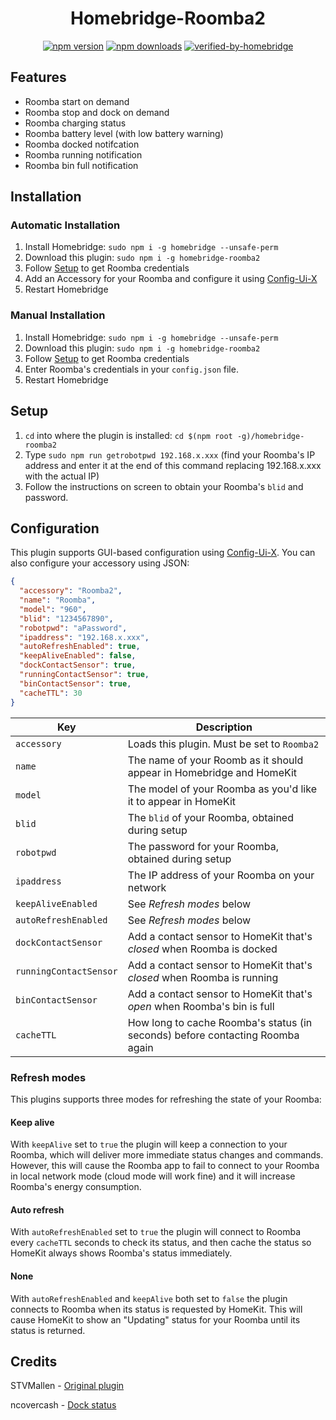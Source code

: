 <span align="center">



# Homebridge-Roomba2

<a href="https://www.npmjs.com/package/homebridge-roomba2"><img title="npm version" src="https://badgen.net/npm/v/homebridge-roomba2" ></a>
<a href="https://www.npmjs.com/package/homebridge-roomba2"><img title="npm downloads" src="https://badgen.net/npm/dt/homebridge-roomba2" ></a>
[![verified-by-homebridge](https://badgen.net/badge/homebridge/verified/purple)](https://github.com/homebridge/homebridge/wiki/Verified-Plugins)


</span>

## Features

- Roomba start on demand
- Roomba stop and dock on demand
- Roomba charging status 
- Roomba battery level (with low battery warning)
- Roomba docked notifcation 
- Roomba running notification
- Roomba bin full notification

## Installation

### Automatic Installation

1) Install Homebridge:   ```sudo npm i -g homebridge --unsafe-perm```
2) Download this plugin: ```sudo npm i -g homebridge-roomba2```
3) Follow [Setup](#setup) to get Roomba credentials 
4) Add an Accessory for your Roomba and configure it using [Config-Ui-X](https://github.com/oznu/homebridge-config-ui-x)
5) Restart Homebridge

### Manual Installation

1) Install Homebridge:   ```sudo npm i -g homebridge --unsafe-perm```
2) Download this plugin: ```sudo npm i -g homebridge-roomba2``` 
3) Follow [Setup](#setup) to get Roomba credentials 
4) Enter Roomba's credentials in your `config.json` file.
5) Restart Homebridge

## Setup

1) `cd` into where the plugin is installed: ```cd $(npm root -g)/homebridge-roomba2```
2) Type ```sudo npm run getrobotpwd 192.168.x.xxx``` (find your Roomba's IP address and enter it at the end of this command replacing 192.168.x.xxx with the actual IP)
3) Follow the instructions on screen to obtain your Roomba's `blid` and password.

## Configuration

This plugin supports GUI-based configuration using [Config-Ui-X](https://github.com/oznu/homebridge-config-ui-x). You can also
configure your accessory using JSON:

```json
{
  "accessory": "Roomba2",
  "name": "Roomba",
  "model": "960",
  "blid": "1234567890",
  "robotpwd": "aPassword",
  "ipaddress": "192.168.x.xxx",
  "autoRefreshEnabled": true,
  "keepAliveEnabled": false, 
  "dockContactSensor": true,
  "runningContactSensor": true,
  "binContactSensor": true,
  "cacheTTL": 30
}
```

|Key|Description|
|---|-----------|
|`accessory`|Loads this plugin. Must be set to `Roomba2`|
|`name`|The name of your Roomb as it should appear in Homebridge and HomeKit|
|`model`|The model of your Roomba as you'd like it to appear in HomeKit|
|`blid`|The `blid` of your Roomba, obtained during setup|
|`robotpwd`|The password for your Roomba, obtained during setup|
|`ipaddress`|The IP address of your Roomba on your network|
|`keepAliveEnabled`|See _Refresh modes_ below|
|`autoRefreshEnabled`|See _Refresh modes_ below|
|`dockContactSensor`|Add a contact sensor to HomeKit that's _closed_ when Roomba is docked|
|`runningContactSensor`|Add a contact sensor to HomeKit that's _closed_ when Roomba is running|
|`binContactSensor`|Add a contact sensor to HomeKit that's _open_ when Roomba's bin is full|
|`cacheTTL`|How long to cache Roomba's status (in seconds) before contacting Roomba again|

### Refresh modes

This plugins supports three modes for refreshing the state of your Roomba:

#### Keep alive

With `keepAlive` set to `true` the plugin will keep a connection to your Roomba, which will deliver more immediate status changes and commands. However, this will cause the Roomba app to fail to connect to your Roomba in local network mode (cloud mode will work fine) and it will increase Roomba's energy consumption.

#### Auto refresh

With `autoRefreshEnabled` set to `true` the plugin will connect to Roomba every `cacheTTL` seconds to check its status, and then cache the status so HomeKit always shows Roomba's status immediately.

#### None

With `autoRefreshEnabled` and `keepAlive` both set to `false` the plugin connects to Roomba when its status is requested by HomeKit. This will cause HomeKit to show an "Updating" status for your Roomba until its status is returned.

## Credits

STVMallen  - [Original plugin](https://github.com/stvmallen/homebridge-roomba-stv) 

ncovercash - [Dock status](https://github.com/stvmallen/homebridge-roomba-stv/pull/63)
